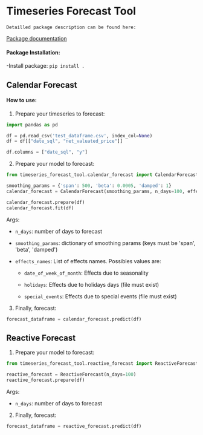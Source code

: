 # Timeseries Forecast Tool
`Detailled package description can be found here:`

[Package documentation](https://improved-adventure-355m6mk.pages.github.io/)

#### Package Installation:
-Install package: `pip install .`

## Calendar Forecast

#### How to use:

1) Prepare your timeseries to forecast:
```py
import pandas as pd

df = pd.read_csv('test_dataframe.csv', index_col=None)
df = df[["date_sql", "net_valuated_price"]]

df.columns = ["date_sql", "y"]
```

2) Prepare your model to forecast:

```py
from timeseries_forecast_tool.calendar_forecast import CalendarForecast

smoothing_params = {'span': 500, 'beta': 0.0005, 'damped': 1}
calendar_forecast = CalendarForecast(smoothing_params, n_days=100, effects_names=["holidays"])

calendar_forecast.prepare(df)
calendar_forecast.fit(df)
```

Args:

* ```n_days```: number of days to forecast

* ```smoothing_params```: dictionary of smoothing params (keys must be 'span', 'beta', 'damped')

* ```effects_names```: List of effects names. Possibles values are:
    * `date_of_week_of_month`: Effects due to seasonality
  
    * `holidays`: Effects due to holidays days (file must exist)
  
    * `special_events`: Effects due to special events (file must exist)
    

3) Finally, forecast:
```py
forecast_dataframe = calendar_forecast.predict(df)
```

## Reactive Forecast

1) Prepare your model to forecast:

```py
from timeseries_forecast_tool.reactive_forecast import ReactiveForecast

reactive_forecast = ReactiveForecast(n_days=100)
reactive_forecast.prepare(df)
```
Args:

* ```n_days```: number of days to forecast

2) Finally, forecast:
```py
forecast_dataframe = reactive_forecast.predict(df)